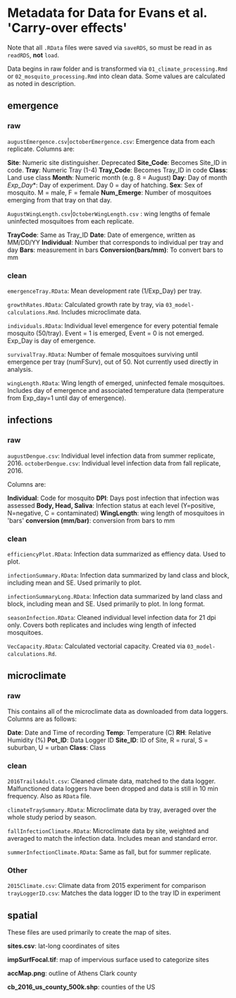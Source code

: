 # Metadata for Data for Evans et al. 'Carry-over effects'

Note that all `.RData` files were saved via `saveRDS`, so must be read in as `readRDS`, **not** `load`.

Data begins in raw folder and is transformed via `01_climate_processing.Rmd` or `02_mosquito_processing.Rmd` into clean data. Some values are calculated as noted in description.

## emergence

### raw

`augustEmergence.csv`|`octoberEmergence.csv`: Emergence data from each replicate. Columns are:

**Site**: Numeric site distinguisher. Deprecated
**Site_Code**: Becomes Site_ID in code.
**Tray**: Numeric Tray (1-4)
**Tray_Code**: Becomes Tray_ID in code
**Class**: Land use class
**Month**: Numeric month (e.g. 8 = August)
**Day**: Day of month
*Exp_Day**: Day of experiment. Day 0 = day of hatching.
**Sex**: Sex of mosquito. M = male, F = female
**Num_Emerge**: Number of mosquitoes emerging from that tray on that day.

`AugustWingLength.csv`|`OctoberWingLength.csv` : wing lengths of female uninfected mosquitoes from each replicate.

**TrayCode**: Same as Tray_ID
**Date**: Date of emergence, written as MM/DD/YY
**Individual**: Number that corresponds to individual per tray and day
**Bars**: measurement in bars
**Conversion(bars/mm)**: To convert bars to mm

### clean

`emergenceTray.RData`: Mean development rate (1/Exp_Day) per tray.

`growthRates.RData`: Calculated growth rate by tray, via `03_model-calculations.Rmd`. Includes microclimate data.

`individuals.RData`: Individual level emergence for every potential female mosquito (50/tray). Event = 1 is emerged, Event = 0 is not emerged. Exp_Day is day of emergence.

`survivalTray.RData`: Number of female mosquitoes surviving until emergence per tray (numFSurv), out of 50. Not currently used directly in analysis.

`wingLength.RData`: Wing length of emerged, uninfected female mosquitoes. Includes day of emergence and associated temperature data (temperature from Exp_day=1 until day of emergence).

## infections

### raw

`augustDengue.csv`: Individual level infection data from summer replicate, 2016.
`octoberDengue.csv`: Individual level infection data from fall replicate, 2016.

Columns are:

**Individual**: Code for mosquito
**DPI**: Days post infection that infection was assessed
**Body, Head, Saliva**: Infection status at each level (Y=positive, N=negative, C = contaminated)
**WingLength**: wing length of mosquitoes in 'bars'
**conversion (mm/bar)**: conversion from bars to mm

### clean

`efficiencyPlot.RData`: Infection data summarized as effiency data. Used to plot.

`infectionSummary.RData`: Infection data summarized by land class and block, including mean and SE. Used primarily to plot.

`infectionSummaryLong.RData`: Infection data summarized by land class and block, including mean and SE. Used primarily to plot. In long format.

`seasonInfection.RData`: Cleaned individual level infection data for 21 dpi only. Covers both replicates and includes wing length of infected mosquitoes.

`VecCapacity.RData`: Calculated vectorial capacity. Created via `03_model-calculations.Rd`.

## microclimate

### raw

This contains all of the microclimate data as downloaded from data loggers.  Columns are as follows:

**Date**: Date and Time of recording
**Temp**: Temperature (C)
**RH**: Relative Humidity (%)
**Pot_ID**: Data Logger ID
**Site_ID**: ID of Site, R = rural, S = suburban, U = urban
**Class**: Class

### clean

`2016TrailsAdult.csv`: Cleaned climate data, matched to the data logger. Malfunctioned data loggers have been dropped and data is still in 10 min frequency. Also as `RData` file.

`climateTraySummary.RData`: Microclimate data by tray, averaged over the whole study period by season.

`fallInfectionClimate.RData`: Microclimate data by site, weighted and averaged to match the infection data. Includes mean and standard error.

`summerInfectionClimate.RData`: Same as fall, but for summer replicate.

### Other

`2015Climate.csv`: Climate data from 2015 experiment for comparison
`trayLoggerID.csv`: Matches the data logger ID to the tray ID in experiment

## spatial

These files are used primarily to create the map of sites.

**sites.csv**: lat-long coordinates of sites

**impSurfFocal.tif**: map of impervious surface used to categorize sites

**accMap.png**: outline of Athens Clark county

**cb_2016_us_county_500k.shp**: counties of the US